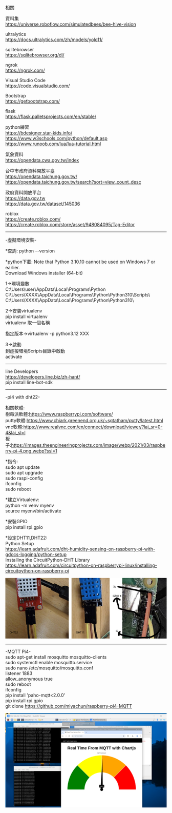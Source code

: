 相關  

資料集  
https://universe.roboflow.com/simulatedbees/bee-hive-vision  
  
ultralytics  
https://docs.ultralytics.com/zh/models/yolo11/  

sqlitebrowser  
https://sqlitebrowser.org/dl/    

ngrok  
https://ngrok.com/  

Visual Studio Code  
https://code.visualstudio.com/  

Bootstrap  
https://getbootstrap.com/  
  
flask  
https://flask.palletsprojects.com/en/stable/  
  
python練習  
https://bdesigner.star-kids.info/  
https://www.w3schools.com/python/default.asp  
https://www.runoob.com/lua/lua-tutorial.html  
  
氣象資料  
https://opendata.cwa.gov.tw/index  

台中市政府資料開放平臺  
https://opendata.taichung.gov.tw/   
https://opendata.taichung.gov.tw/search?sort=view_count_desc   

政府資料開放平台  
https://data.gov.tw  
https://data.gov.tw/dataset/145036  
  
roblox  
https://create.roblox.com/  
https://create.roblox.com/store/asset/948084095/Tag-Editor 
  
------------------------------------------------------------------------------  

-虛擬環境安裝-  
  
*查詢: python --version  
  
*python下載: Note that Python 3.10.10 cannot be used on Windows 7 or earlier.  
Download Windows installer (64-bit)  
  
1->環境變數  
C:\Users\user\AppData\Local\Programs\Python  
C:\Users\XXXX\AppData\Local\Programs\Python\Python310\Scripts\  
C:\Users\XXXX\AppData\Local\Programs\Python\Python310\  
  
2->安裝virtualenv  
pip install virtualenv  
virtualenv 取一個名稱  

指定版本->virtualenv -p python3.12 XXX  
  
3->啟動  
到虛擬環境Scripts目錄中啟動  
activate  

------------------------------------------------------------------------------  

line Developers  
https://developers.line.biz/zh-hant/  
pip install line-bot-sdk  


------------------------------------------------------------------------------  
-pi4 with dht22-  

相關軟體:    
樹莓派軟體:https://www.raspberrypi.com/software/  
putty軟體:https://www.chiark.greenend.org.uk/~sgtatham/putty/latest.html  
vnc軟體:https://www.realvnc.com/en/connect/download/viewer/?lai_sr=0-4&lai_sl=l  
板子:https://images.theengineeringprojects.com/image/webp/2021/03/raspberry-pi-4.png.webp?ssl=1  
  
*指令:  
sudo apt update  
sudo apt upgrade  
sudo raspi-config  
ifconfig  
sudo reboot  

*建立Virtualenv:  
python -m venv myenv  
source myenv/bin/activate  
  
*安裝GPIO  
pip install rpi.gpio  
  
*設定DHT11,DHT22:  
Python Setup  
https://learn.adafruit.com/dht-humidity-sensing-on-raspberry-pi-with-gdocs-logging/python-setup  
Installing the CircuitPython-DHT Library  
https://learn.adafruit.com/circuitpython-on-raspberrypi-linux/installing-circuitpython-on-raspberry-pi  

![image](dht.jpg)  

------------------------------------------------------------------------------  

-MQTT Pi4-  
sudo apt-get install mosquitto mosquitto-clients  
sudo systemctl enable mosquitto.service  
sudo nano /etc/mosquitto/mosquitto.conf  
listener 1883  
allow_anonymous true  
sudo reboot  
ifconfig  
pip install 'paho-mqtt<2.0.0'  
pip install rpi.gpio  
git clone https://github.com/miyachun/raspberry-pi4-MQTT  


![image](mqtt.png)
  


